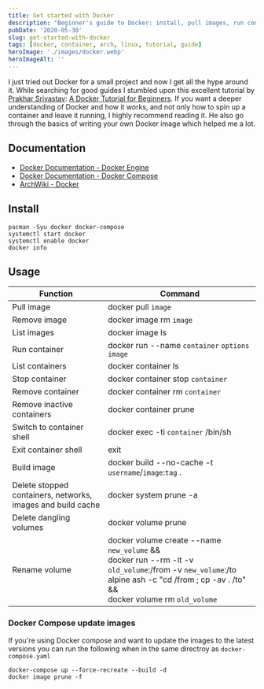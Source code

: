 ```yaml
---
title: Get started with Docker
description: "Beginner's guide to Docker: install, pull images, run containers, and manage with Docker Compose."
pubDate: '2020-05-30'
slug: get-started-with-docker
tags: [docker, container, arch, linux, tutorial, guide]
heroImage: './images/docker.webp'
heroImageAlt: ''
---
```


I just tried out Docker for a small project and now I get all the hype around it. While searching for good guides I stumbled upon this excellent tutorial by [Prakhar Srivastav](https://prakhar.me): [A Docker Tutorial for Beginners](https://docker-curriculum.com). If you want a deeper understanding of Docker and how it works, and not only how to spin up a container and leave it running, I highly recommend reading it. He also go through the basics of writing your own Docker image which helped me a lot.

<!--truncate-->

## Documentation

- [Docker Documentation - Docker Engine](https://docs.docker.com/engine/)
- [Docker Documentation - Docker Compose](https://docs.docker.com/compose/)
- [ArchWiki - Docker](https://wiki.archlinux.org/title/Docker)

## Install

```shell
pacman -Syu docker docker-compose
systemctl start docker
systemctl enable docker
docker info
```

## Usage

| Function                                                    | Command                                                                                                                                                                                        |
| ----------------------------------------------------------- | ---------------------------------------------------------------------------------------------------------------------------------------------------------------------------------------------- |
| Pull image                                                  | docker pull `image`                                                                                                                                                                            |
| Remove image                                                | docker image rm `image`                                                                                                                                                                        |
| List images                                                 | docker image ls                                                                                                                                                                                |
| Run container                                               | docker run --name `container` `options` `image`                                                                                                                                                |
| List containers                                             | docker container ls                                                                                                                                                                            |
| Stop container                                              | docker container stop `container`                                                                                                                                                              |
| Remove container                                            | docker container rm `container`                                                                                                                                                                |
| Remove inactive containers                                  | docker container prune                                                                                                                                                                         |
| Switch to container shell                                   | docker exec -ti `container` /bin/sh                                                                                                                                                            |
| Exit container shell                                        | exit                                                                                                                                                                                           |
| Build image                                                 | docker build --no-cache -t `username`/`image`:`tag` .                                                                                                                                          |
| Delete stopped containers, networks, images and build cache | docker system prune -a                                                                                                                                                                         |
| Delete dangling volumes                                     | docker volume prune                                                                                                                                                                            |
| Rename volume                                               | docker volume create --name `new_volume` && <br/> docker run --rm -it -v `old_volume`:/from -v `new_volume`:/to alpine ash -c "cd /from ; cp -av . /to" && <br/> docker volume rm `old_volume` |

### Docker Compose update images

If you're using Docker compose and want to update the images to the latest versions you can run the following when in the same directroy as `docker-compose.yaml`

```shell
docker-compose up --force-recreate --build -d
docker image prune -f
```
